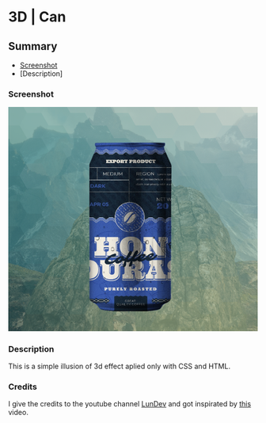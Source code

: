 # 3D | Can

## Summary

- [Screenshot](#screenshot)
- [Description]

### Screenshot

![Screenshot](images/3dss.png)

###  Description

This is a simple illusion of 3d effect aplied only with CSS and HTML.

### Credits

I give the credits to the youtube channel [LunDev](https://www.youtube.com/@lundeveloper) and got inspirated by [this](https://www.youtube.com/watch?v=ymuBowcODVU&t=319s) video.